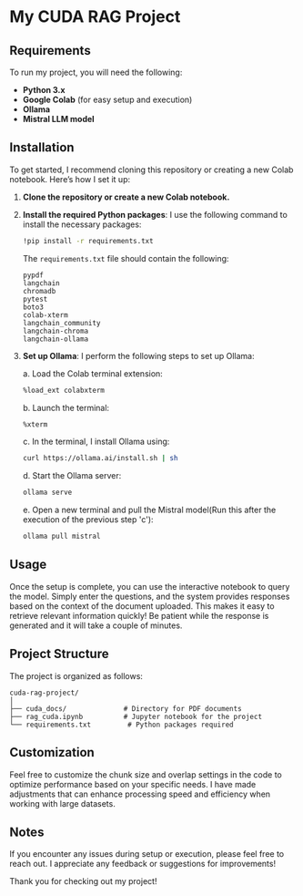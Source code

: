 # My CUDA RAG Project

## Requirements
To run my project, you will need the following:

- **Python 3.x**
- **Google Colab** (for easy setup and execution)
- **Ollama**
- **Mistral LLM model**

## Installation
To get started, I recommend cloning this repository or creating a new Colab notebook. Here’s how I set it up:

1. **Clone the repository or create a new Colab notebook.**

2. **Install the required Python packages**:
   I use the following command to install the necessary packages:
   ```bash
   !pip install -r requirements.txt
   ```
   The `requirements.txt` file should contain the following:
   ```
   pypdf
   langchain
   chromadb
   pytest
   boto3
   colab-xterm
   langchain_community
   langchain-chroma
   langchain-ollama
   ```

3. **Set up Ollama**:
   I perform the following steps to set up Ollama:

   a. Load the Colab terminal extension:
   ```bash
   %load_ext colabxterm
   ```

   b. Launch the terminal:
   ```bash
   %xterm
   ```

   c. In the terminal, I install Ollama using:
   ```bash
   curl https://ollama.ai/install.sh | sh
   ```

   d. Start the Ollama server:
   ```bash
   ollama serve
   ```

   e. Open a new terminal and pull the Mistral model(Run this after the execution of the previous step 'c'):
   ```bash
   ollama pull mistral
   ```

## Usage
Once the setup is complete, you can use the interactive notebook to query the model. Simply enter the questions, and the system provides responses based on the context of the document uploaded. This makes it easy to retrieve relevant information quickly!
Be patient while the response is generated and it will take a couple of minutes.

## Project Structure
The project is organized as follows:
```
cuda-rag-project/
│
├── cuda_docs/              # Directory for PDF documents
├── rag_cuda.ipynb          # Jupyter notebook for the project
└── requirements.txt         # Python packages required
```

## Customization
Feel free to customize the chunk size and overlap settings in the code to optimize performance based on your specific needs. I have made adjustments that can enhance processing speed and efficiency when working with large datasets.

## Notes
If you encounter any issues during setup or execution, please feel free to reach out. I appreciate any feedback or suggestions for improvements!

Thank you for checking out my project!
```
